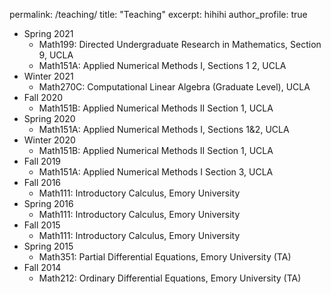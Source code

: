 permalink: /teaching/
title: "Teaching"
excerpt: hihihi
author_profile: true
<!-- ---
layout: archive
title: "Teaching"
permalink: /teaching/
author_profile: true
--- -->
<!-- redirect_from:  -->
  <!-- - /teaching/ -->
  <!-- - /teaching.html -->

<!-- {% include base_path %}

{% for post in site.teaching reversed %}
  {% include archive-single.html %}
{% endfor %}
 -->

* Spring 2021
	* Math199: Directed Undergraduate Research in Mathematics, Section 9, UCLA
	* Math151A: Applied Numerical Methods I, Sections 1 2, UCLA 
* Winter 2021
	* Math270C: Computational Linear Algebra (Graduate Level), UCLA 
* Fall 2020
	* Math151B: Applied Numerical Methods II Section 1, UCLA
* Spring 2020
	* Math151A: Applied Numerical Methods I, Sections 1&2, UCLA 
* Winter 2020
	* Math151B: Applied Numerical Methods II Section 1, UCLA
* Fall 2019
	* Math151A: Applied Numerical Methods I Section 3, UCLA
* Fall 2016
	* Math111: Introductory Calculus, Emory University
* Spring 2016
	* Math111: Introductory Calculus, Emory University
* Fall 2015
	* Math111: Introductory Calculus, Emory University
* Spring 2015
	* Math351: Partial Differential Equations, Emory University (TA)
* Fall 2014
	* Math212: Ordinary Differential Equations, Emory University (TA)